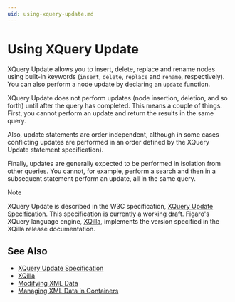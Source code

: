 ```yaml
---
uid: using-xquery-update.md
---
```

# Using XQuery Update


XQuery Update allows you to insert, delete, replace and rename nodes using built-in keywords (`insert`, `delete`, `replace` and `rename`, respectively). You can also perform a node update by declaring an `update` function.

XQuery Update does not perform updates (node insertion, deletion, and so forth) until after the query has completed. This means a couple of things. First, you cannot perform an update and return the results in the same query.


Also, update statements are order independent, although in some cases conflicting updates are performed in an order defined by the XQuery Update statement specification).


Finally, updates are generally expected to be performed in isolation from other queries. You cannot, for example, perform a search and then in a subsequent statement perform an update, all in the same query.

>[!NOTE]
> XQuery Update is described in the W3C specification, [XQuery Update Specification](http://www.w3.org/TR/2007/WD-xquery-update-10-20070828/). This specification is currently a working draft. Figaro's XQuery language engine, [XQilla](http://xqilla.souceforge.net), implements the version specified in the XQilla release documentation.

## See Also

* [XQuery Update Specification](http://www.w3.org/TR/2007/WD-xquery-update-10-20070828/)
* [XQilla](http://xqilla.souceforge.net)
* [Modifying XML Data](xref:modifying-xml-data.md)
* [Managing XML Data in Containers](xref:managing-xml-data-in-containers.md)
